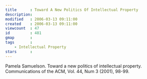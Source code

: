 ```yaml
---
title      : Toward A New Politics Of Intellectual Property
description: 
modified   : 2006-03-13 09:11:00
created    : 2006-03-13 09:11:00
viewcount  : 47
id         : 481
gmap       : 
tags       :
    - Intellectual Property
stars      : 
---
```


Pamela Samuelson. Toward a new politics of intellectual property. Communications of the ACM, Vol. 44, Num 3 (2001), 98-99.